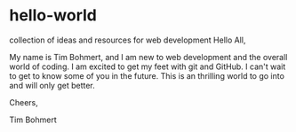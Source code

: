 # hello-world
collection of ideas and resources for web development
Hello All,

My name is Tim Bohmert, and I am new to web development and the overall world of coding. I am excited to get my feet with git and GitHub. I can't wait to get to know some of you in the future. This is an thrilling world to go into and will only get better.

Cheers,

Tim Bohmert
